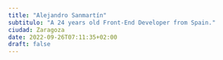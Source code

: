 ```yaml
---
title: "Alejandro Sanmartín"
subtitulo: "A 24 years old Front-End Developer from Spain."
ciudad: Zaragoza
date: 2022-09-26T07:11:35+02:00
draft: false
---
```

